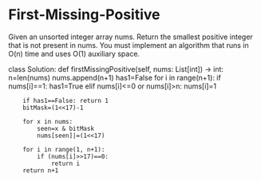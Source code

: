 # First-Missing-Positive
Given an unsorted integer array nums. Return the smallest positive integer that is not present in nums.  You must implement an algorithm that runs in O(n) time and uses O(1) auxiliary space.

class Solution:
    def firstMissingPositive(self, nums: List[int]) -> int:
        n=len(nums)
        nums.append(n+1)
        has1=False
        for i in range(n+1):
            if nums[i]==1: has1=True
            elif nums[i]<=0 or nums[i]>n:
                nums[i]=1
        
        if has1==False: return 1
        bitMask=(1<<17)-1

        for x in nums:
            seen=x & bitMask
            nums[seen]|=(1<<17)

        for i in range(1, n+1):
            if (nums[i]>>17)==0:
                return i
        return n+1
        
